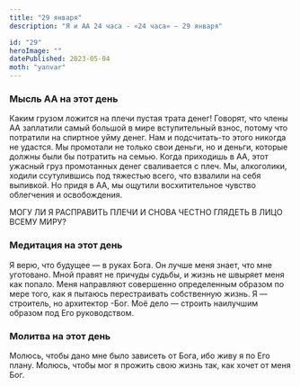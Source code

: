 ```yaml
---
title: "29 января"
description: "Я и АА 24 часа - «24 часа» — 29 января"

id: "29"
heroImage: ""
datePublished: 2023-05-04
moth: "yanvar"
---
```


### Мысль АА на этот день

Каким грузом ложится на плечи пустая трата денег! Говорят, что члены АА
заплатили самый большой в мире вступительный взнос, потому что потратили на
спиртное уйму денег. Нам и подсчитать-то этого никогда не удастся. Мы
промотали не только свои деньги, но и деньги, которые должны были бы потратить
на семью. Когда приходишь в АА, этот ужасный груз промотанных денег
сваливается с плеч. Мы, алкоголики, ходили ссутулившись под тяжестью всего,
что взвалили на себя выпивкой. Но придя в АА, мы ощутили восхитительное
чувство облегчения и освобождения.

МОГУ ЛИ Я РАСПРАВИТЬ ПЛЕЧИ И СНОВА ЧЕСТНО ГЛЯДЕТЬ В ЛИЦО ВСЕМУ МИРУ?

### Медитация на этот день

Я верю, что будущее — в руках Бога. Он лучше меня знает, что мне уготовано.
Мной правят не причуды судьбы, и жизнь не швыряет меня как попало. Меня
направляют совершенно определенным образом по мере того, как я пытаюсь
перестраивать собственную жизнь. Я — строитель, но архитектор -Бог. Моё дело —
строить наилучшим образом под Его руководством.

### Молитва на этот день

Молюсь, чтобы дано мне было зависеть от Бога, ибо живу я по Его плану. Молюсь,
чтобы мог я прожить свою жизнь так, как хочет от меня Бог.
